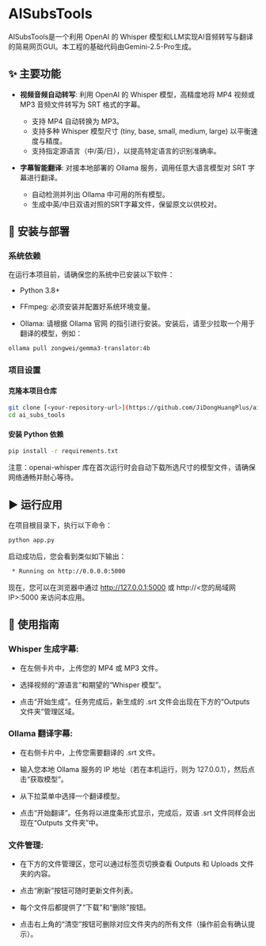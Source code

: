 # AISubsTools
AISubsTools是一个利用 OpenAI 的 Whisper 模型和LLM实现AI音频转写与翻译的简易网页GUI。本工程的基础代码由Gemini-2.5-Pro生成。
## ✨ 主要功能
- **视频音频自动转写**: 利用 OpenAI 的 Whisper 模型，高精度地将 MP4 视频或 MP3 音频文件转写为 SRT 格式的字幕。

    - 支持 MP4 自动转换为 MP3。
    - 支持多种 Whisper 模型尺寸 (tiny, base, small, medium, large) 以平衡速度与精度。
    - 支持指定源语言（中/英/日），以提高特定语言的识别准确率。

- **字幕智能翻译**: 对接本地部署的 Ollama 服务，调用任意大语言模型对 SRT 字幕进行翻译。

    - 自动检测并列出 Ollama 中可用的所有模型。
    - 生成中英/中日双语对照的SRT字幕文件，保留原文以供校对。
## 🚀 安装与部署
### 系统依赖

在运行本项目前，请确保您的系统中已安装以下软件：

- Python 3.8+

- FFmpeg: 必须安装并配置好系统环境变量。

- Ollama: 请根据 Ollama 官网 的指引进行安装。安装后，请至少拉取一个用于翻译的模型，例如：
```bash
ollama pull zongwei/gemma3-translator:4b
```
### 项目设置
#### 克隆本项目仓库
```bash
git clone [<your-repository-url>](https://github.com/JiDongHuangPlus/ai_subs_tools.git)
cd ai_subs_tools
```
#### 安装 Python 依赖
```bash
pip install -r requirements.txt
```
注意：openai-whisper 库在首次运行时会自动下载所选尺寸的模型文件，请确保网络通畅并耐心等待。

## ▶️ 运行应用
在项目根目录下，执行以下命令：
```bash
python app.py
```
启动成功后，您会看到类似如下输出：
```bash
 * Running on http://0.0.0.0:5000
```
现在，您可以在浏览器中通过 http://127.0.0.1:5000 或 http://<您的局域网IP>:5000 来访问本应用。

## 📖 使用指南
### Whisper 生成字幕:

- 在左侧卡片中，上传您的 MP4 或 MP3 文件。

- 选择视频的“源语言”和期望的“Whisper 模型”。

- 点击“开始生成”。任务完成后，新生成的 .srt 文件会出现在下方的“Outputs 文件夹”管理区域。

### Ollama 翻译字幕:

- 在右侧卡片中，上传您需要翻译的 .srt 文件。

- 输入您本地 Ollama 服务的 IP 地址（若在本机运行，则为 127.0.0.1），然后点击“获取模型”。

- 从下拉菜单中选择一个翻译模型。

- 点击“开始翻译”。任务将以进度条形式显示，完成后，双语 .srt 文件同样会出现在“Outputs 文件夹”中。

### 文件管理:

- 在下方的文件管理区，您可以通过标签页切换查看 Outputs 和 Uploads 文件夹的内容。

- 点击“刷新”按钮可随时更新文件列表。

- 每个文件后都提供了“下载”和“删除”按钮。

- 点击右上角的“清空”按钮可删除对应文件夹内的所有文件（操作前会有确认提示）。